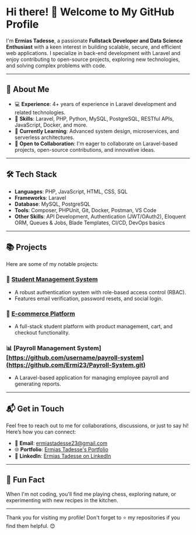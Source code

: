 # Hi there! 👋 Welcome to My GitHub Profile

I'm **Ermias Tadesse**, a passionate **Fullstack Developer and Data Science Enthusiast** with a keen interest in building scalable, secure, and efficient web applications. I specialize in back-end development with Laravel and enjoy contributing to open-source projects, exploring new technologies, and solving complex problems with code.

---

## 🚀 About Me

- 💻 **Experience**: 4+ years of experience in Laravel development and related technologies.
- 🌟 **Skills**: Laravel, PHP, Python, MySQL, PostgreSQL, RESTful APIs, JavaScript, Docker, and more.
- 🌱 **Currently Learning**: Advanced system design, microservices, and serverless architectures.
- 🤝 **Open to Collaboration**: I'm eager to collaborate on Laravel-based projects, open-source contributions, and innovative ideas.

---

## 🛠️ Tech Stack

- **Languages**: PHP, JavaScript, HTML, CSS, SQL
- **Frameworks**: Laravel
- **Database**: MySQL, PostgreSQL
- **Tools**: Composer, PHPUnit, Git, Docker, Postman, VS Code
- **Other Skills**: API Development, Authentication (JWT/OAuth2), Eloquent ORM, Queues & Jobs, Blade Templates, CI/CD, DevOps basics

---

## 📚 Projects

Here are some of my notable projects:

### 🔑 [Student Management System]([https://github.com/username/auth-system](https://github.com/Ermi23/Student-Managment-System.git))
- A robust authentication system with role-based access control (RBAC).
- Features email verification, password resets, and social login.

### 🛒 [E-commerce Platform]([https://github.com/Ermi23/Football-Fan-Page.git](https://github.com/Ermi23/Inventory-Management-System.git))
- A full-stack student platform with product management, cart, and checkout functionality.

### 📊 [Payroll Management System][https://github.com/username/payroll-system](https://github.com/Ermi23/Payroll-System.git)
- A Laravel-based application for managing employee payroll and generating reports.

---

## 📬 Get in Touch

Feel free to reach out to me for collaborations, discussions, or just to say hi! Here’s how you can connect:

- 📧 **Email**: [ermiastadesse23@gmail.com](mailto:ermiastadesse23@gmail.com)  
- 🌐 **Portfolio**: [Ermias Tadesse's Portfolio](https://sites.google.com/view/ermiastadesseportfolio/home)  
- 💼 **LinkedIn**: [Ermias Tadesse on LinkedIn](https://www.linkedin.com/in/ermias-tadesse-3669a0248/)

---

## 🌟 Fun Fact

When I'm not coding, you'll find me playing chess, exploring nature, or experimenting with new recipes in the kitchen.

---

Thank you for visiting my profile! Don't forget to ⭐ my repositories if you find them helpful. 😊
